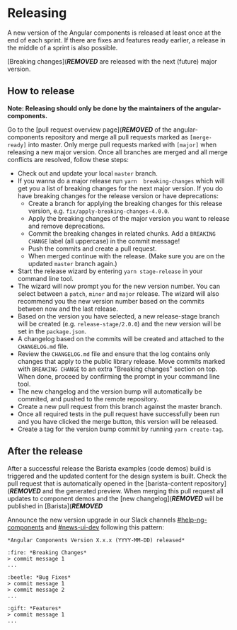 # Releasing

A new version of the Angular components is released at least once at the end of each sprint. If there are fixes and features ready earlier, a release in the middle of a sprint is also possible.

[Breaking changes](***REMOVED*** are released with the next (future) major version.

## How to release
**Note: Releasing should only be done by the maintainers of the angular-components.**

Go to the [pull request overview page](***REMOVED*** of the angular-components repository and merge all pull requests marked as `[merge-ready]` into master. Only merge pull requests marked with `[major]` when releasing a new major version. Once all branches are merged and all merge conflicts are resolved, follow these steps:

* Check out and update your local `master` branch.
* If you wanna do a major release run `yarn  breaking-changes` which will get you a list of breaking changes for the next major version. If you do have breaking changes for the release version or have deprecations:
  * Create a branch for applying the breaking changes for this release version, e.g. `fix/apply-breaking-changes-4.0.0`.
  * Apply the breaking changes of the major version you want to release and remove deprecations.
  * Commit the breaking changes in related chunks. Add a `BREAKING CHANGE` label (all uppercase) in the commit message!
  * Push the commits and create a pull request.
  * When merged continue with the release. (Make sure you are on the updated `master` branch again.)
* Start the release wizard by entering `yarn stage-release` in your command line tool.
* The wizard will now prompt you for the new version number. You can select between a `patch`, `minor` and `major` release. The wizard will also recommend you the new version number based on the commits between now and the last release.
* Based on the version you have selected, a new release-stage branch will be created (e.g. `release-stage/2.0.0`) and the new version will be set in the `package.json`.
* A changelog based on the commits will be created and attached to the `CHANGELOG.md` file.
* Review the `CHANGELOG.md` file and ensure that the log contains only changes that apply to the public library release. Move commits marked with `BREAKING CHANGE` to an extra "Breaking changes" section on top. When done, proceed by confirming the prompt in your command line tool.
* The new changelog and the version bump will automatically be commited, and pushed to the remote repository.
* Create a new pull request from this branch against the master branch.
* Once all required tests in the pull request have successfully been run and you have clicked the merge button, this version will be released.
* Create a tag for the version bump commit by running `yarn create-tag`.

## After the release

After a successful release the Barista examples (code demos) build is triggered and the updated content for the design system is built. Check the pull request that is automatically opened in the [barista-content repository](***REMOVED*** and the generated preview. When merging this pull request all updates to component demos and the [new changelog](***REMOVED*** will be published in [Barista](***REMOVED***

Announce the new version upgrade in our Slack channels [#help-ng-components](***REMOVED***) and [#news-ui-dev](***REMOVED***) following this pattern:

```
*Angular Components Version X.x.x (YYYY-MM-DD) released*

:fire: *Breaking Changes*
> commit message 1
...

:beetle: *Bug Fixes*
> commit message 1
> commit message 2
...

:gift: *Features*
> commit message 1
...
```
